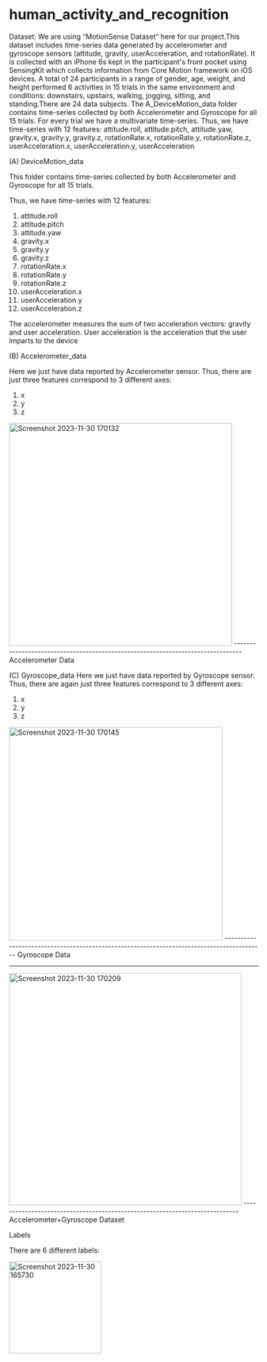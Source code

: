 # human_activity_and_recognition

Dataset:
We are using “MotionSense Dataset” here for our project.This dataset includes time-series data generated by accelerometer and gyroscope sensors (attitude, gravity, userAcceleration, and rotationRate). It is collected with an iPhone 6s kept in the participant's front pocket using SensingKit which collects information from Core Motion framework on iOS devices. A total of 24 participants in a range of gender, age, weight, and height performed 6 activities in 15 trials in the same environment and conditions: downstairs, upstairs, walking, jogging, sitting, and standing.There are 24 data subjects. The A_DeviceMotion_data folder contains time-series collected by both Accelerometer and Gyroscope for all 15 trials. For every trial we have a multivariate time-series. Thus, we have time-series with 12 features: attitude.roll, attitude.pitch, attitude.yaw, gravity.x, gravity.y, gravity.z, rotationRate.x, rotationRate.y, rotationRate.z, 
userAcceleration.x, userAcceleration.y, userAcceleration

(A) DeviceMotion_data

This folder contains time-series collected by both Accelerometer and Gyroscope for all 15 trials. 

Thus, we have time-series with 12 features:
1. attitude.roll
2. attitude.pitch
3. attitude.yaw
4. gravity.x
5. gravity.y
6. gravity.z
7. rotationRate.x
8. rotationRate.y
9. rotationRate.z
10. userAcceleration.x
11. userAcceleration.y
12. userAcceleration.z
    
The accelerometer measures the sum of two acceleration vectors: gravity and user acceleration. User acceleration is the acceleration that the user imparts to the device

(B) Accelerometer_data

Here we just have data reported by Accelerometer sensor. Thus, there are just three features correspond to 3 different axes:
1. x
2. y
3. z
<img width="450" alt="Screenshot 2023-11-30 170132" src="https://github.com/hardenia-ji/human_activity_and_recognition/assets/114081218/47f24ccb-88b1-47c4-b3df-fc9db2fafeda">
--------------------------------------------------------------------------------
Accelerometer Data


(C) Gyroscope_data
Here we just have data reported by Gyroscope sensor. Thus, there are again just three features correspond to 3 different axes:
1. x
2. y
3. z

<img width="431" alt="Screenshot 2023-11-30 170145" src="https://github.com/hardenia-ji/human_activity_and_recognition/assets/114081218/acbc4c60-1186-4792-a1d7-b9f3bbe17509">
------------------------------------------------------------------------------------------
Gyroscope Data

-------------------------------------------------------------------------------------
<img width="469" alt="Screenshot 2023-11-30 170209" src="https://github.com/hardenia-ji/human_activity_and_recognition/assets/114081218/a91b68d6-1a53-4236-a8d2-521e3500a45b">
----------------------------------------------------------------------------
Accelerometer+Gyroscope Dataset

Labels 

There are 6 different labels:

<img width="186" alt="Screenshot 2023-11-30 165730" src="https://github.com/hardenia-ji/human_activity_and_recognition/assets/114081218/05881c65-d354-4708-a277-18d65e650d0e">
